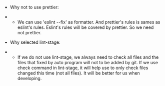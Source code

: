 * Why not to use prettier: 
* * We can use 'eslint --fix' as formatter. And prettier's rules is sames as eslint's rules. Eslint's rules will be covered by prettier. So we need not prettier.

* Why selected lint-stage: 
* * If we do not use lint-stage, we always need to check all files and the files that fixed by auto program will not to be added by git. If we use check command in lint-stage, it will help use to only check files changed this time (not all files). It will be better for us when developing.